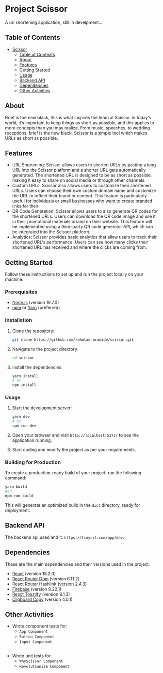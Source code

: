 # Project Scissor

A url shortening application, still in develpment...

## Table of Contents

- [Scissor](#scissor)
  - [Table of Contents](#table-of-contents)
  - [About](#about)
  - [Features](#features)
  - [Getting Started](#getting-started)
  - [Usage](#usage)
  - [Backend API](#backend-api)
  - [Dependencies](#dependencies)
  - [Other Activities](#other-activities)

## About

Brief is the new black, this is what inspires the team at Scissor. In today’s world, it’s important to keep things as short as possible, and this applies to more concepts than you may realize. From music, speeches, to wedding receptions, brief is the new black. Scissor is a simple tool which makes URLs as short as possible.

## Features

- URL Shortening:
Scissor allows users to shorten URLs by pasting a long URL into the Scissor platform and a shorter URL gets automatically generated. The shortened URL is designed to be as short as possible, making it easy to share on social media or through other channels.
- Custom URLs:
Scissor also allows users to customize their shortened URLs. Users can choose their own custom domain name and customize the URL to reflect their brand or content. This feature is particularly useful for individuals or small businesses who want to create branded links for their 
- QR Code Generation:
Scissor allows users to also generate QR codes for the shortened URLs. Users can download the QR code image and use it in their promotional materials or/and on their website. This feature will be implemented using a third-party QR code generator API, which can be integrated into the Scissor platform.
- Analytics:
Scissor provides basic analytics that allow users to track their shortened URL's performance. Users can see how many clicks their shortened URL has received and where the clicks are coming from.

## Getting Started

Follow these instructions to set up and run the project locally on your machine.

### Prerequisites

- [Node.js](https://nodejs.org) (version 19.7.0)
- [npm](https://www.npmjs.com) or [Yarn](https://yarnpkg.com) (preferred)

### Installation

1. Clone the repository:

   ```bash
   git clone https://github.com/rahmlad-aramide/scissor.git
   ```

2. Navigate to the project directory:

   ```bash
   cd scissor
   ```

3. Install the dependencies:

   ```bash
   yarn install
   # or 
   npm install
   ```

### Usage

1. Start the development server:

   ```bash
   yarn dev
   # or
   npm run dev
   ```

2. Open your browser and visit `http://localhost:5173/` to see the application running.

3. Start coding and modify the project as per your requirements.

### Building for Production

To create a production-ready build of your project, run the following command:

```bash
yarn build
#or 
npm run build
```

This will generate an optimized build in the `dist` directory, ready for deployment.

## Backend API 

The backend api used and it: `https://tinyurl.com/app/dev`.

## Dependencies

These are the main dependencies and their versions used in the project.

- [React](https://reactjs.org) (version 18.2.0)
- [React Router Dom](https://reactrouter.com) (version 6.11.2)
- [React Router Hashlink](https://github.com/rafgraph/react-router-hash-link) (version 2.4.3)
- [Firebase](https://firebase.google.com) (version 9.22.1)
- [React Toastify](https://fkhadra.github.io/react-toastify/introduction) (version 9.1.3)
- [Clipboard Copy](https://www.npmjs.com/package/clipboard-copy) (version 4.0.1)

## Other Activities

- Wrote component tests for: 
  - `App Component`
  - `Button Component`
  - `Input Component`
##
- Wrote unit tests for: 
  - `WhyScissor Component`
  - `Revolutionize Component`